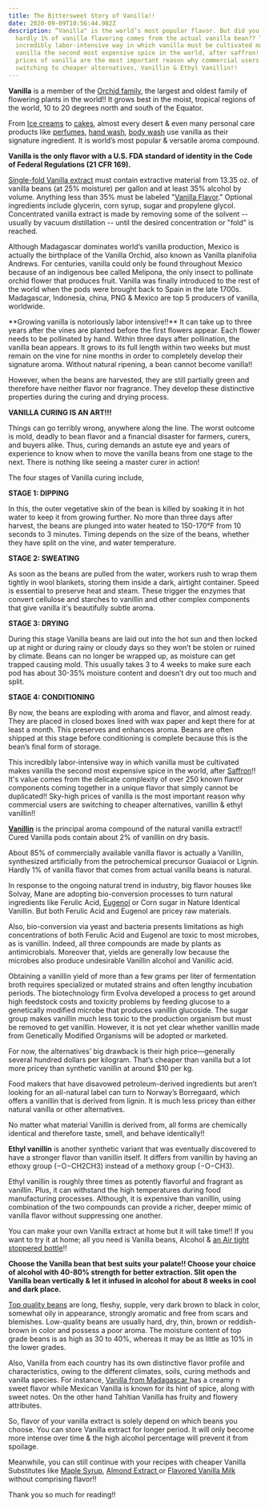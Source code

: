 ```yaml
---
title: The Bittersweet Story of Vanilla!!
date: 2020-09-09T10:56:44.982Z
description: “Vanilla" is the world’s most popular flavor. But did you know that
  hardly 1% of vanilla flavoring comes from the actual vanilla bean?? The
  incredibly labor-intensive way in which vanilla must be cultivated makes
  vanilla the second most expensive spice in the world, after saffron!! Sky-high
  prices of vanilla are the most important reason why commercial users are
  switching to cheaper alternatives, Vanillin & Ethyl Vanillin!!
---
```

**Vanilla** is a member of the [Orchid family](https://amzn.to/3hg1EsZ), the largest and oldest family of flowering plants in the world!! It grows best in the moist, tropical regions of the world, 10 to 20 degrees north and south of the Equator.

From [Ice creams](https://amzn.to/3ieZ7Ra) to [cakes](https://amzn.to/32f4VEO), almost every desert & even many personal care products like [perfumes](https://amzn.to/2R92kWr), [hand wash](https://amzn.to/2R92D3x), [body wash](https://amzn.to/2R9vDrY) use vanilla as their signature ingredient. It is world’s most popular & versatile aroma compound. 

**Vanilla is the only flavor with a U.S. FDA standard of identity in the Code of Federal Regulations (21 CFR 169).** 

[Single-fold Vanilla extract](https://amzn.to/2DHnt6X) must contain extractive material from 13.35 oz. of vanilla beans (at 25% moisture) per gallon and at least 35% alcohol by volume. Anything less than 35% must be labeled "[Vanilla Flavor](https://amzn.to/3k4Kbpl)." Optional ingredients include glycerin, corn syrup, sugar and propylene glycol.  Concentrated vanilla extract is made by removing some of the solvent -- usually by vacuum distillation -- until the desired concentration or "fold" is reached. 

Although Madagascar dominates world’s vanilla production, Mexico is actually the birthplace of the Vanilla Orchid, also known as Vanilla planifolia Andrews. For centuries, vanilla could only be found throughout Mexico because of an indigenous bee called Melipona, the only insect to pollinate orchid flower that produces fruit. Vanilla was finally introduced to the rest of the world when the pods were brought back to Spain in the late 1700s. Madagascar, Indonesia, china, PNG & Mexico are top 5 producers of vanilla, worldwide.

\*\*Growing vanilla is notoriously labor intensive!!\*\* It can take up to three years after the vines are planted before the first flowers appear. Each flower needs to be pollinated by hand. Within three days after pollination, the vanilla bean appears. It grows to its full length within two weeks but must remain on the vine for nine months in order to completely develop their signature aroma. Without natural ripening, a bean cannot become vanilla!!

However, when the beans are harvested, they are still partially green and therefore have neither flavor nor fragrance. They develop these distinctive properties during the curing and drying process. 

**VANILLA CURING IS AN ART!!!** 

Things can go terribly wrong, anywhere along the line. The worst outcome is mold, deadly to bean flavor and a financial disaster for farmers, curers, and buyers alike. Thus, curing demands an astute eye and years of experience to know when to move the vanilla beans from one stage to the next. There is nothing like seeing a master curer in action!

The four stages of Vanilla curing include, 

**STAGE 1: DIPPING**

In this, the outer vegetative skin of the bean is killed by soaking it in hot water to keep it from growing further. No more than three days after harvest, the beans are plunged into water heated to 150-170°F from 10 seconds to 3 minutes. Timing depends on the size of the beans, whether they have split on the vine, and water temperature. 

**STAGE 2: SWEATING**

As soon as the beans are pulled from the water, workers rush to wrap them tightly in wool blankets, storing them inside a dark, airtight container. Speed is essential to preserve heat and steam. These trigger the enzymes that convert cellulose and starches to vanillin and other complex components that give vanilla it's beautifully subtle aroma.

 **STAGE 3: DRYING**

During this stage Vanilla beans are laid out into the hot sun and then locked up at night or during rainy or cloudy days so they won’t be stolen or ruined by climate. Beans can no longer be wrapped up, as moisture can get trapped causing mold. This usually takes 3 to 4 weeks to make sure each pod has about 30-35% moisture content and doesn’t dry out too much and split.

**STAGE 4: CONDITIONING**

By now, the beans are exploding with aroma and flavor, and almost ready. They are placed in closed boxes lined with wax paper and kept there for at least a month. This preserves and enhances aroma. Beans are often shipped at this stage before conditioning is complete because this is the bean’s final form of storage.

This incredibly labor-intensive way in which vanilla must be cultivated makes vanilla the second most expensive spice in the world, after [Saffron](https://amzn.to/2ZhBoZ2)!! It's value comes from the delicate complexity of over 250 known flavor components coming together in a unique flavor that simply cannot be duplicated!! Sky-high prices of vanilla is the most important reason why commercial users are switching to cheaper alternatives, vanillin & ethyl vanillin!! 

**[Vanillin](https://amzn.to/33bwGNN)** is the principal aroma compound of the natural vanilla extract!! Cured Vanilla pods contain about 2% of vanillin on dry basis.

About 85% of commercially available vanilla flavor is actually a Vanillin, synthesized artificially from the petrochemical precursor Guaiacol or Lignin. Hardly 1% of vanilla flavor that comes from actual vanilla beans is natural. 

In response to the ongoing natural trend in industry, big flavor houses like Solvay, Mane are adopting bio-conversion processes to turn natural ingredients like Ferulic Acid, [Eugenol](https://amzn.to/3bGf2oW) or Corn sugar in Nature Identical Vanillin. But both Ferulic Acid and Eugenol are pricey raw materials.

Also, bio-conversion via yeast and bacteria presents limitations as high concentrations of both Ferulic Acid and Eugenol are toxic to most microbes, as is vanillin. Indeed, all three compounds are made by plants as antimicrobials.  Moreover that, yields are generally low because the microbes also produce undesirable Vanillin alcohol and Vanillic acid. 

Obtaining a vanillin yield of more than a few grams per liter of fermentation broth requires specialized or mutated strains and often lengthy incubation periods. The biotechnology firm Evolva developed a process to get around high feedstock costs and toxicity problems by feeding glucose to a genetically modified microbe that produces vanillin glucoside. The sugar group makes vanillin much less toxic to the production organism but must be removed to get vanillin. However, it is not yet clear whether vanillin made from Genetically Modified Organisms will be adopted or marketed. 

For now, the alternatives’ big drawback is their high price—generally several hundred dollars per kilogram. That’s cheaper than vanilla but a lot more pricey than synthetic vanillin at around $10 per kg.

Food makers that have disavowed petroleum-derived ingredients but aren’t looking for an all-natural label can turn to Norway’s Borregaard, which offers a vanillin that is derived from lignin. It is much less pricey than either natural vanilla or other alternatives.

No matter what material Vanillin is derived from, all forms are chemically identical and therefore taste, smell, and behave identically!!

**Ethyl vanillin** is another synthetic variant that was eventually discovered to have a stronger flavor than vanillin itself. It differs from vanillin by having an ethoxy group (−O−CH2CH3) instead of a methoxy group (−O−CH3). 

Ethyl vanillin is roughly three times as potently flavorful and fragrant as vanillin. Plus, it can withstand the high temperatures during food manufacturing processes. Although, it is expensive than vanillin, using combination of the two compounds can provide a richer, deeper mimic of vanilla flavor without suppressing one another. 

You can make your own Vanilla extract at home but it will take time!! If you want to try it at home; all you need is Vanilla beans, Alcohol & [an Air tight stoppered bottle](https://amzn.to/3m2GWAp)!!

**Choose the Vanilla bean that best suits your palate!! Choose your choice of alcohol with 40-80% strength for better extraction. Slit open the Vanilla bean vertically & let it infused in alcohol for about 8 weeks in cool and dark place.**  

[Top quality beans](https://amzn.to/3iffQUe) are long, fleshy, supple, very dark brown to black in color, somewhat oily in appearance, strongly aromatic and free from scars and blemishes. Low-quality beans are usually hard, dry, thin, brown or reddish-brown in color and possess a poor aroma. The moisture content of top grade beans is as high as 30 to 40%, whereas it may be as little as 10% in the lower grades. 

Also, Vanilla from each country has its own distinctive flavor profile and characteristics, owing to the different climates, soils, curing methods and vanilla species. For instance, [Vanilla from Madagascar ](https://amzn.to/3bNgxBV)has a creamy n sweet flavor while Mexican Vanilla is known for its hint of spice, along with sweet notes. On the other hand Tahitian Vanilla has fruity and flowery attributes.

So, flavor of your vanilla extract is solely depend on which beans you choose. You can store Vanilla extract for longer period. It will only become more intense over time & the high alcohol percentage will prevent it from spoilage.

Meanwhile, you can still continue with your recipes with cheaper Vanilla Substitutes like [Maple Syrup](https://amzn.to/32cHWtX), [Almond Extract ](https://amzn.to/3bDpCNG)or [Flavored Vanilla Milk](https://amzn.to/3h7FitG) without comprising flavor!!

Thank you so much for reading!!